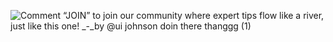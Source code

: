 
![Comment “JOIN” to join our community where expert tips flow like a river, just like this one!  _-_by @ui johnson doin there thanggg (1)](https://github.com/l0lll000l/samples/assets/114205296/f17ea691-901a-4048-8f40-8f1b6fc7b5ac)
